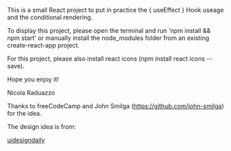This is a small React project to put in practice the { useEffect } Hook useage and the conditional rendering.

To display this project, please open the terminal and run 'npm install && npm start' or manually install the node_modules folder from an existing create-react-app project.

For this project, please also install react icons (npm install react icons --save).

Hope you enjoy it!

Nicola Raduazzo

Thanks to freeCodeCamp and John Smilga (https://github.com/john-smilga) for the idea.

The design idea is from:

[uidesigndaily](https://uidesigndaily.com/posts/sketch-accordion-website-day-1175)

